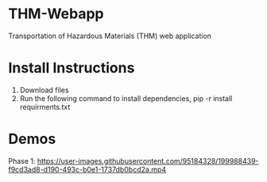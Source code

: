 # THM-Webapp
Transportation of Hazardous Materials (THM) web application 

# Install Instructions

1. Download files
2. Run the following command to install dependencies, pip -r install requirments.txt

# Demos

Phase 1:
https://user-images.githubusercontent.com/95184328/199988439-f9cd3ad8-d190-493c-b0e1-1737db0bcd2a.mp4

